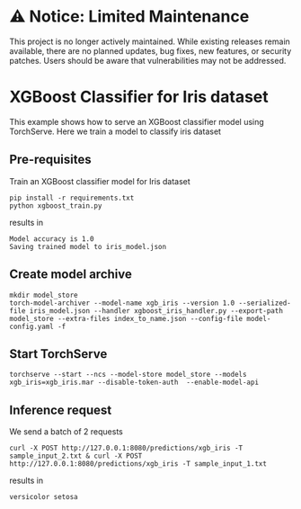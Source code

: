 # ⚠️ Notice: Limited Maintenance

This project is no longer actively maintained. While existing releases remain available, there are no planned updates, bug fixes, new features, or security patches. Users should be aware that vulnerabilities may not be addressed.

# XGBoost Classifier for Iris dataset

This example shows how to serve an XGBoost classifier model using TorchServe.
Here we train a model to classify iris dataset

## Pre-requisites

Train an XGBoost classifier model for Iris dataset

```
pip install -r requirements.txt
python xgboost_train.py
```

results in

```
Model accuracy is 1.0
Saving trained model to iris_model.json
```

## Create model archive

```
mkdir model_store
torch-model-archiver --model-name xgb_iris --version 1.0 --serialized-file iris_model.json --handler xgboost_iris_handler.py --export-path model_store --extra-files index_to_name.json --config-file model-config.yaml -f
```

## Start TorchServe

```
torchserve --start --ncs --model-store model_store --models xgb_iris=xgb_iris.mar --disable-token-auth  --enable-model-api
```

## Inference request

We send a batch of 2 requests
```
curl -X POST http://127.0.0.1:8080/predictions/xgb_iris -T sample_input_2.txt & curl -X POST http://127.0.0.1:8080/predictions/xgb_iris -T sample_input_1.txt
```

results in

```
versicolor setosa
```
